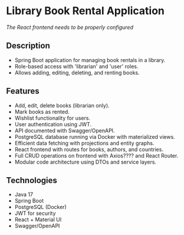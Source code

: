 # Library Book Rental Application
_The React frontend needs to be properly configured_
## Description
- Spring Boot application for managing book rentals in a library.
- Role-based access with 'librarian' and 'user' roles.
- Allows adding, editing, deleting, and renting books.

## Features
- Add, edit, delete books (librarian only).
- Mark books as rented.
- Wishlist functionality for users.
- User authentication using JWT.
- API documented with Swagger/OpenAPI.
- PostgreSQL database running via Docker with materialized views.
- Efficient data fetching with projections and entity graphs.
- React frontend with routes for books, authors, and countries.
- Full CRUD operations on frontend with Axios???? and React Router.
- Modular code architecture using DTOs and service layers.

## Technologies
- Java 17
- Spring Boot
- PostgreSQL (Docker)
- JWT for security
- React + Material UI
- Swagger/OpenAPI
